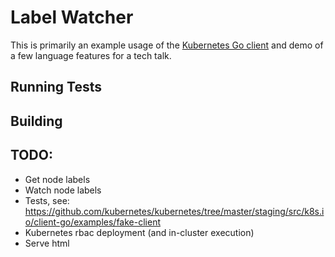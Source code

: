 # Label Watcher

This is primarily an example usage of the [Kubernetes Go client](https://github.com/kubernetes/client-go) and demo of a few language features for a tech talk.

## Running Tests


## Building


## TODO:

- Get node labels
- Watch node labels
- Tests, see: https://github.com/kubernetes/kubernetes/tree/master/staging/src/k8s.io/client-go/examples/fake-client
- Kubernetes rbac deployment (and in-cluster execution)
- Serve html
